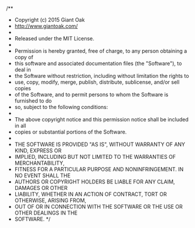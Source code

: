 /**
 * Copyright (c) 2015 Giant Oak 
 * http://www.giantoak.com/
 *
 * Released under the MIT License.
 *
 * Permission is hereby granted, free of charge, to any person
obtaining a copy of
 * this software and associated documentation files (the "Software"), to deal in
 * the Software without restriction, including without limitation the rights to
 * use, copy, modify, merge, publish, distribute, sublicense, and/or sell copies
 * of the Software, and to permit persons to whom the Software is
furnished to do
 * so, subject to the following conditions:
 *
 * The above copyright notice and this permission notice shall be
included in all
 * copies or substantial portions of the Software.
 *
 * THE SOFTWARE IS PROVIDED "AS IS", WITHOUT WARRANTY OF ANY KIND, EXPRESS OR
 * IMPLIED, INCLUDING BUT NOT LIMITED TO THE WARRANTIES OF MERCHANTABILITY,
 * FITNESS FOR A PARTICULAR PURPOSE AND NONINFRINGEMENT. IN NO EVENT SHALL THE
 * AUTHORS OR COPYRIGHT HOLDERS BE LIABLE FOR ANY CLAIM, DAMAGES OR OTHER
 * LIABILITY, WHETHER IN AN ACTION OF CONTRACT, TORT OR OTHERWISE, ARISING FROM,
 * OUT OF OR IN CONNECTION WITH THE SOFTWARE OR THE USE OR OTHER DEALINGS IN THE
 * SOFTWARE.
 */
